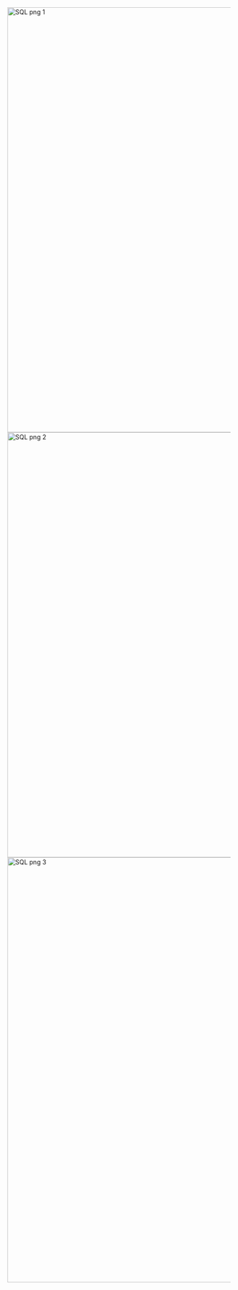 <img width="960" alt="SQL png 1" src="https://github.com/user-attachments/assets/d137d882-87f7-4c71-87da-eb0066b1b3c0">

<img width="960" alt="SQL png 2" src="https://github.com/user-attachments/assets/358efb80-6cd9-407d-b497-9c1ad3fdcaa7">

<img width="960" alt="SQL png 3" src="https://github.com/user-attachments/assets/c6741727-08f8-4384-a82c-69b8ba29a44f">
